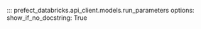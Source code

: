 ::: prefect_databricks.api_client.models.run_parameters
    options:
      show_if_no_docstring: True